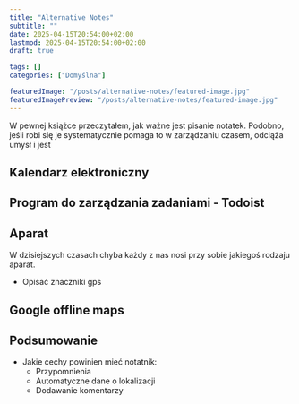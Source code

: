 ```yaml
---
title: "Alternative Notes"
subtitle: ""
date: 2025-04-15T20:54:00+02:00
lastmod: 2025-04-15T20:54:00+02:00
draft: true

tags: []
categories: ["Domyślna"]

featuredImage: "/posts/alternative-notes/featured-image.jpg"
featuredImagePreview: "/posts/alternative-notes/featured-image.jpg"
---
```


W pewnej książce przeczytałem, jak ważne jest pisanie notatek. Podobno, jeśli robi się je systematycznie pomaga to
w zarządzaniu czasem, odciąża umysł i jest 

<!--more-->

## Kalendarz elektroniczny

## Program do zarządzania zadaniami - Todoist

## Aparat

W dzisiejszych czasach chyba każdy z nas nosi przy sobie jakiegoś rodzaju aparat. 

 * Opisać znaczniki gps

## Google offline maps



## Podsumowanie

 * Jakie cechy powinien mieć notatnik:
    * Przypomnienia
    * Automatyczne dane o lokalizacji
    * Dodawanie komentarzy